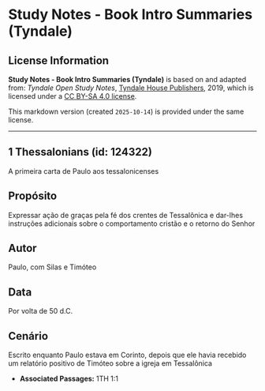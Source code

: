 # Study Notes - Book Intro Summaries (Tyndale)

## License Information

**Study Notes - Book Intro Summaries (Tyndale)** is based on and adapted from: _Tyndale Open Study Notes_, [Tyndale House Publishers](https://tyndaleopenresources.com/), 2019, which is licensed under a [CC BY-SA 4.0 license](https://creativecommons.org/licenses/by-sa/4.0/legalcode.en).

This markdown version (created `2025-10-14`) is provided under the same license.



--------------------------------

## 1 Thessalonians (id: 124322)

A primeira carta de Paulo aos tessalonicenses

Propósito
---------

Expressar ação de graças pela fé dos crentes de Tessalônica e dar\-lhes instruções adicionais sobre o comportamento cristão e o retorno do Senhor

Autor
-----

Paulo, com Silas e Timóteo

Data
----

Por volta de 50 d.C.

Cenário
-------

Escrito enquanto Paulo estava em Corinto, depois que ele havia recebido um relatório positivo de Timóteo sobre a igreja em Tessalônica

* **Associated Passages:** 1TH 1:1

